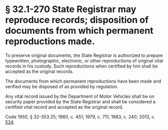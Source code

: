 # § 32.1-270 State Registrar may reproduce records; disposition of documents from which permanent reproductions made.

<p>To preserve original documents, the State Registrar is authorized to prepare typewritten, photographic, electronic, or other reproductions of original vital records in his custody. Such reproductions when certified by him shall be accepted as the original records.</p><p>The documents from which permanent reproductions have been made and verified may be disposed of as provided by regulation.</p><p>Any vital record issued by the Department of Motor Vehicles shall be on security paper provided by the State Registrar and shall be considered a certified vital record and accepted as the original record.</p><p>Code 1950, § 32-353.25; 1960, c. 451; 1979, c. 711; 1983, c. 240; 2013, c. <a href='http://lis.virginia.gov/cgi-bin/legp604.exe?131+ful+CHAP0534'>534</a>.</p>